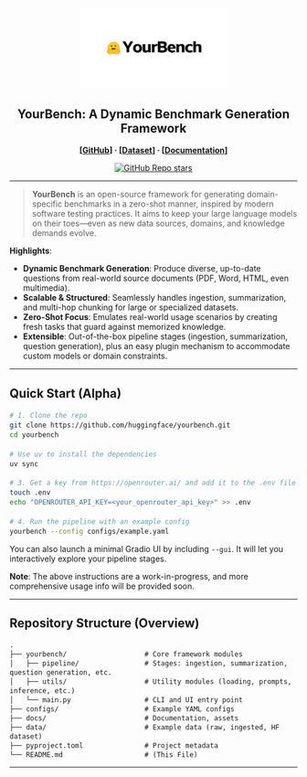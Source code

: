 <!--
  README.md (Partial Snippet)
  ===========================
  This is a work-in-progress README for YourBench. 
  There is more coming soon—stay tuned!
-->

<div align="center">

<!-- Replace the paths below with your actual SVG logo paths or PNGs 
     Make sure these files exist in docs/assets or an accessible directory -->

<picture>
  <source media="(prefers-color-scheme: dark)" srcset="docs/assets/yourbench_banner_dark_mode.svg">
  <source media="(prefers-color-scheme: light)" srcset="docs/assets/yourbench_banner_light_mode.svg">
  <img alt="YourBench Logo" src="docs/assets/yourbench_banner_light_mode.svg" width="50%" height="50%">
</picture>

<h2>YourBench: A Dynamic Benchmark Generation Framework</h2>

<p>
  <strong>
    [<a href="https://github.com/huggingface/yourbench">GitHub</a>] 
    &middot; 
    [<a href="https://huggingface.co/datasets/sumuks/yourbench_y1">Dataset</a>] 
    &middot; 
    [<a href="https://github.com/huggingface/yourbench/tree/main/docs">Documentation</a>]
  </strong>
</p>

<!-- Example badges -->
<a href="https://github.com/sumukshashidhar/yourbench/stargazers">
  <img src="https://img.shields.io/github/stars/sumukshashidhar/yourbench?style=social" alt="GitHub Repo stars">
</a>

</div>

---

> **YourBench** is an open-source framework for generating domain-specific benchmarks in a zero-shot manner, inspired by modern software testing practices. It aims to keep your large language models on their toes—even as new data sources, domains, and knowledge demands evolve.

**Highlights**:
- **Dynamic Benchmark Generation**: Produce diverse, up-to-date questions from real-world source documents (PDF, Word, HTML, even multimedia).
- **Scalable & Structured**: Seamlessly handles ingestion, summarization, and multi-hop chunking for large or specialized datasets.
- **Zero-Shot Focus**: Emulates real-world usage scenarios by creating fresh tasks that guard against memorized knowledge.
- **Extensible**: Out-of-the-box pipeline stages (ingestion, summarization, question generation), plus an easy plugin mechanism to accommodate custom models or domain constraints.

---

## Quick Start (Alpha)

```bash
# 1. Clone the repo
git clone https://github.com/huggingface/yourbench.git
cd yourbench

# Use uv to install the dependencies
uv sync

# 3. Get a key from https://openrouter.ai/ and add it to the .env file (or make your own config with a different model!)
touch .env
echo "OPENROUTER_API_KEY=<your_openrouter_api_key>" >> .env

# 4. Run the pipeline with an example config
yourbench --config configs/example.yaml
```

You can also launch a minimal Gradio UI by including `--gui`. 
It will let you interactively explore your pipeline stages.

**Note**: The above instructions are a work-in-progress, and more comprehensive usage info will be provided soon.

---

## Repository Structure (Overview)

```
.
├── yourbench/                   # Core framework modules
│   ├── pipeline/                # Stages: ingestion, summarization, question generation, etc.
│   ├── utils/                   # Utility modules (loading, prompts, inference, etc.)
│   └── main.py                  # CLI and UI entry point
├── configs/                     # Example YAML configs
├── docs/                        # Documentation, assets
├── data/                        # Example data (raw, ingested, HF dataset)
├── pyproject.toml               # Project metadata
└── README.md                    # (This File)
```

---

<!-- Placeholder for more details! We will add deeper explanations, usage examples, 
     code references, advanced configuration notes, performance analyses, 
     and best practices in the next sections. Stay tuned. -->
```